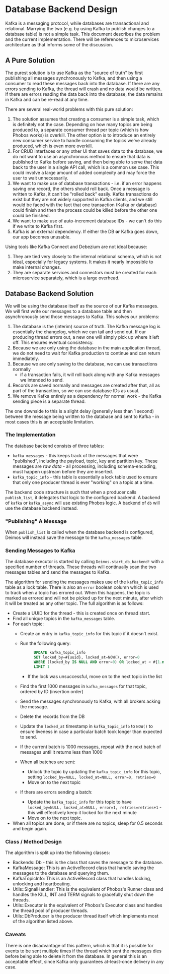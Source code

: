 # Database Backend Design

Kafka is a messaging protocol, while databases are transactional and relational. 
Marrying the two (e.g. by using Kafka to publish changes to a database table)
is not a simple task. This document describes the problem and the current
implementation. There will be references to microservices architecture as that
informs some of the discussion.

## A Pure Solution

The purest solution is to use Kafka as the "source of truth" by first publishing
all messages synchronously to Kafka, and then using a consumer to read these 
messages back into the database. If there are any errors sending to Kafka,
the thread will crash and no data would be written. If there are errors
reading the data back into the database, the data remains in Kafka and can
be re-read at any time.

There are several real-world problems with this pure solution:

1. The solution assumes that creating a consumer is a simple task, which is 
   definitely not the case. Depending on how many topics are being produced to,
   a separate consumer thread per topic (which is how Phobos works) is overkill.
   The other option is to introduce an entirely new consumer service to handle
   consuming the topics we've already produced, which is even more overkill.
2.  For CRUD interfaces or any other UI that saves data to the database, we do 
    not want to use an asynchronous method to ensure that data is published to 
    Kafka before saving, and then being able to serve that data back to the user
    in a single API call, which is a common use case. 
    This could involve a large amount of added complexity and may force the user 
    to wait unnecessarily.
3.  We want to make use of database transactions - i.e. if an error happens 
    saving one record, the others should roll back. Once a message is written to 
    Kafka, it can't be "rolled back" easily. Kafka transactions do exist but 
    they are not widely supported in Kafka clients, and we still would be 
    faced with the fact that one transaction (Kafka or database) could finish 
    and then the process could be killed before the other one could be finished.
4.  We want to make use of auto-increment database IDs - we can't do this if we 
    write to Kafka first.
5.  Kafka is an external dependency. If either the DB **or** Kafka goes down, 
    our app becomes unusable.

Using tools like Kafka Connect and Debezium are not ideal because:

1. They are tied very closely to the internal relational schema, which is not 
   ideal, especially for legacy systems. It makes it nearly impossible to make 
   internal changes.
2. They are separate services and connectors must be created for each 
   microservice separately, which is a large overhead.

## Database Backend Solution

We will be using the database itself as the source of our Kafka messages. 
We will first write our messages to a database table and then asynchronously 
send those messages to Kafka. This solves our problems:

1.  The database is the (interim) source of truth. The Kafka message log is 
    essentially the changelog, which we can tail and send out. If our producing 
    thread errors out, a new one will simply pick up where it left off. 
    This ensures eventual consistency.
2.  Because we are only using the database in the main application thread, we do 
    not need to wait for Kafka production to continue and can return immediately.
3.  Because we are only saving to the database, we can use transactions normally 
    - if a transaction fails, it will roll back along with any Kafka messages we 
    intended to send.
4.  Records are saved normally and messages are created after that, all as part 
    of the transaction, so we can use database IDs as usual.
5.  We remove Kafka entirely as a dependency for normal work - the Kafka sending 
    piece is a separate thread.
    
The one downside to this is a slight delay (generally less than 1 second) 
between the message being written to the database and sent to Kafka - in most 
cases this is an acceptable limitation.

### The Implementation

The database backend consists of three tables:

* `kafka_messages` - this keeps track of the messages that were "published",
  including the payload, topic, key and partition key. These messages
  are *raw data* - all processing, including schema-encoding, must happen
  upstream before they are inserted.
* `kafka_topic_info` - this table is essentially a lock table used to ensure
  that only one producer thread is ever "working" on a topic at a time.

The backend code structure is such that when a producer calls `publish_list`,
it delegates that logic to the configured backend. A backend of `kafka`
or `kafka_async` will use existing Phobos logic. A backend of `db` will use
the database backend instead.

### "Publishing" A Message

When `publish_list` is called when the database backend is configured, 
Deimos will instead save the message to the `kafka_messages` table.

### Sending Messages to Kafka

The database executor is started by calling `Deimos.start_db_backend!`
with a specified number of threads. These threads will continually scan the
two messages tables and send the messages to Kafka. 

The algorithm for sending the messages makes use of the `kafka_topic_info` table as a lock table. There is also an `error` boolean column which is used to track when a topic has errored out. When this happens, the topic is marked as errored and will not be picked up for the next minute, after which it will be treated as any other topic. The full algorithm is as follows:

* Create a UUID for the thread - this is created once on thread start.
* Find all unique topics in the `kafka_messages` table.
* For each topic:
  * Create an entry in `kafka_topic_info` for this topic if it doesn't exist.
  * Run the following query: 
  
      ```sql
            UPDATE kafka_topic_info 
            SET locked_by=#{uuid}, locked_at=NOW(), error=0
            WHERE (locked_by IS NULL AND error=0) OR locked_at < #{1.minute.ago} 
            LIMIT 1
      ```
     * If the lock was unsuccessful, move on to the next topic in the list
  * Find the first 1000 messages in `kafka_messages` for that topic, ordered by ID (insertion order)
  * Send the messages synchronously to Kafka, with all brokers acking the message.
  * Delete the records from the DB
  * Update the `locked_at` timestamp in `kafka_topic_info` to `NOW()` to ensure liveness in case a particular batch took longer than expected to send.
  * If the current batch is 1000 messages, repeat with the next batch of
    messages until it returns less than 1000
  * When all batches are sent:
      * Unlock the topic by updating the `kafka_topic_info` for this topic, setting `locked_by=NULL, locked_at=NULL, error=0, retries=0`
      * Move on to the next topic
   * If there are errors sending a batch:
     * Update the `kafka_topic_info` for this topic to have `locked_by=NULL, locked_at=NULL, error=1, retries=retries+1` - this will effectively keep it
       locked for the next minute
     * Move on to the next topic.
* When all topics are done, or if there are no topics, sleep for 0.5 seconds and begin again.

### Class / Method Design

The algorithm is split up into the following classes:

* Backends::Db - this is the class that saves the message to the database.
* KafkaMessage: This is an ActiveRecord class that handle saving the messages to the database and querying them.
* KafkaTopicInfo: This is an ActiveRecord class that handles locking, unlocking and heartbeating.
* Utils::SignalHandler: This is the equivalent of Phobos's Runner class and
  handles the KILL, INT and TERM signals to gracefully shut down the threads.
* Utils::Executor is the equivalent of Phobos's Executor class and handles
  the thread pool of producer threads.
* Utils::DbProducer is the producer thread itself which implements most of the
  algorithm listed above.

### Caveats

There is one disadvantage of this pattern, which is that it is possible for events to be sent multiple times if the thread which sent the messages dies before being able to delete it from the database. In general this is an acceptable effect, since Kafka only guarantees at-least-once delivery in any case.
